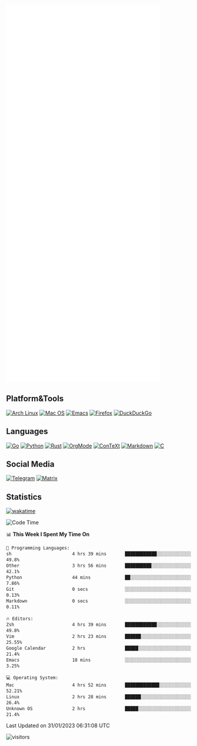 ![Metrics](https://github.com/SteamedFish/SteamedFish/blob/master/github-metrics.svg)

## Platform&Tools

[![Arch Linux](https://img.shields.io/badge/ArchLinux-1793D1?logo=arch-linux&logoColor=fff&style=flat-square)](https://archlinux.org/)
[![Mac OS](https://img.shields.io/badge/MacOS-000000?style=flat-square&logo=macos&logoColor=F0F0F0)](https://www.apple.com/macos/)
[![Emacs](https://img.shields.io/badge/Emacs-%237F5AB6.svg?&style=flat-square&logo=gnu-emacs&logoColor=white)](https://www.gnu.org/software/emacs/)
[![Firefox](https://img.shields.io/badge/Firefox-FF7139?style=flat-square&logo=Firefox-Browser&logoColor=white)](https://firefox.com/)
[![DuckDuckGo](https://img.shields.io/badge/DuckDuckGo-DE5833?style=flat-square&logo=DuckDuckGo&logoColor=white)](https://duckduckgo.com/)

## Languages

[![Go](https://img.shields.io/badge/Golang-%2300ADD8.svg?style=flat-square&logo=go&logoColor=white)](https://golang.org/)
[![Python](https://img.shields.io/badge/Python-3670A0?style=flat-square&logo=python&logoColor=ffdd54)](https://www.python.org/)
[![Rust](https://img.shields.io/badge/Rust-%23000000.svg?style=flat-square&logo=rust&logoColor=white)](https://www.rust-lang.org/)
[![OrgMode](https://img.shields.io/badge/OrgMode-%23000000.svg?style=flat-square&logo=org&logoColor=white)](https://orgmode.org/)
[![ConTeXt](https://img.shields.io/badge/ConTeXt-%23008080.svg?style=flat-square&logo=latex&logoColor=white)](https://contextgarden.net/)
[![Markdown](https://img.shields.io/badge/MarkDown-%23000000.svg?style=flat-square&logo=markdown&logoColor=white)](https://daringfireball.net/projects/markdown/)
[![C](https://img.shields.io/badge/C-%2300599C.svg?style=flat-square&logo=c&logoColor=white)](https://www.iso.org/standard/74528.html)

## Social Media
[![Telegram](https://img.shields.io/badge/SteamedFish-2CA5E0?style=social&logo=telegram&logoColor=white)](https://t.me/SteamedFish)
[![Matrix](https://img.shields.io/badge/SteamedFish-2CA5E0?style=social&logo=matrix&logoColor=black)](https://matrix.to/#/@i:steamedfish.org)

## Statistics
[![wakatime](https://wakatime.com/badge/user/168280d6-fcf2-4b4f-ad3a-dc4612f35b38.svg)](https://wakatime.com/@168280d6-fcf2-4b4f-ad3a-dc4612f35b38)

<!--START_SECTION:waka-->
![Code Time](http://img.shields.io/badge/Code%20Time-2%2C268%20hrs%2050%20mins-blue)

📊 **This Week I Spent My Time On** 

```text
💬 Programming Languages: 
sh                       4 hrs 39 mins       ████████████░░░░░░░░░░░░░   49.8% 
Other                    3 hrs 56 mins       ██████████░░░░░░░░░░░░░░░   42.1% 
Python                   44 mins             ██░░░░░░░░░░░░░░░░░░░░░░░   7.86% 
Git                      0 secs              ░░░░░░░░░░░░░░░░░░░░░░░░░   0.13% 
Markdown                 0 secs              ░░░░░░░░░░░░░░░░░░░░░░░░░   0.11%

🔥 Editors: 
Zsh                      4 hrs 39 mins       ████████████░░░░░░░░░░░░░   49.8% 
Vim                      2 hrs 23 mins       ██████░░░░░░░░░░░░░░░░░░░   25.55% 
Google Calendar          2 hrs               █████░░░░░░░░░░░░░░░░░░░░   21.4% 
Emacs                    18 mins             ░░░░░░░░░░░░░░░░░░░░░░░░░   3.25%

💻 Operating System: 
Mac                      4 hrs 52 mins       █████████████░░░░░░░░░░░░   52.21% 
Linux                    2 hrs 28 mins       ██████░░░░░░░░░░░░░░░░░░░   26.4% 
Unknown OS               2 hrs               █████░░░░░░░░░░░░░░░░░░░░   21.4%

```


 Last Updated on 31/01/2023 06:31:08 UTC
<!--END_SECTION:waka-->

![visitors](https://visitor-badge.laobi.icu/badge?page_id=SteamedFish.SteamedFish)

